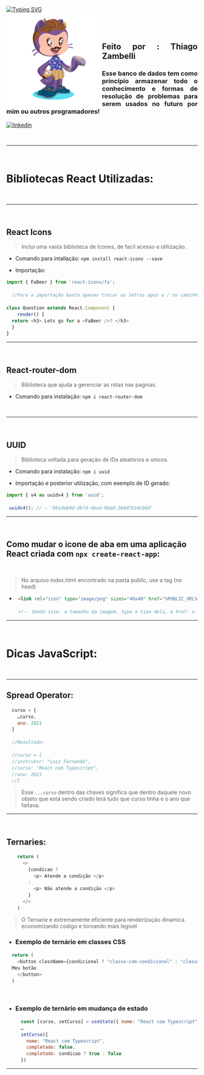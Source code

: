 [![Typing SVG](https://readme-typing-svg.herokuapp.com?font=Fira+Code&size=22&pause=1000&color=6F4A8E&width=500&height=60&lines=Bem-vindo+ao+-%3E+LithtleZ++Data-base)](https://git.io/typing-svg)

<img align="left" width="50%" style="margin-top:-20px" src="public/assets/eu.png">

</br>
</br>

<div dsplay="inline-block">


 <h2 align="justify">Feito por : Thiago Zambelli</h2>
 <h3 align="justify">Esse banco de dados tem como princípio armazenar todo o conhecimento e formas de resolução de problemas para serem usados no futuro por mim ou outros programadores!</h3>
 
  <a href="https://www.linkedin.com/in/thiagozambelli">
    <img width="80px" src="https://i.ibb.co/RyZx12b/linkedin.png" alt="linkedin" style="vertical-align:top;">
  </a>
</div>

&nbsp;

---

&nbsp;

# Bibliotecas React Utilizadas:


&nbsp;

---

&nbsp;

## React Icons
  > Inclui uma vasta biblioteca de Icones, de facil acesso e utilização.

  - Comando para intallação: 
   `npm install react-icons --save`

  - Importação:

  ~~~JavaScript
  import { FaBeer } from 'react-icons/fa';

    //Para a importação basta apenas trocar as letras apos a / no caminho pelas letras iniciais do Icone desejado

  class Question extends React.Component {
      render() {
    return <h3> Lets go for a <FaBeer />? </h3>
    }
  }
  ~~~

---

&nbsp;

## React-router-dom
  > Biblioteca que ajuda a gerenciar as rotas nas paginas.

  - Comando para instalação:
   `npm i react-router-dom`

&nbsp;

---

&nbsp;

## UUID
  > Biblioteca voltada para geração de IDs aleatórios e unicos.

  - Comando para instalação:
   `npm i uuid`

  - Importação e posterior utilização, com exemplo de ID gerado:

   ~~~JavaScript
  import { v4 as uuidv4 } from 'uuid';

    uuidv4(); // ⇨ '9b1deb4d-3b7d-4bad-9bdd-2b0d7b3dcb6d'
  ~~~

   
---

&nbsp;


## Como mudar o icone de aba em uma aplicação React criada com `npx create-react-app`:

&nbsp;

  > No arquivo index.html encontrado na pasta public, use a tag (no head)
- ~~~HTML
   <link rel="icon" type="image/png" sizes="40x40" href="%PUBLIC_URL%/assets/favicon.ico.png" />

   <!-- Sendo size- o tamanho da imagem, type o tipo dela, e href- o caminho relativo -->
  ~~~

---

&nbsp;

# Dicas JavaScript:

&nbsp;

---

## Spread Operator:

~~~JavaScript
  curso = {
    …curso,
    ano: 2021
  }

  //Resultado:

  //curso = {
  //instrutor: "Luiz Fernando",
  //curso: "React com Typescript",
  //ano: 2021
  //}
~~~

> Esse `...curso` dentro das chaves significa que dentro daquele novo objeto que está sendo criado terá tudo que curso tinha e o ano que faltava.

---

&nbsp;

## Ternaries:

~~~JavaScript
    return (
      <>
        {condicao ?
          <p> Atende a condição </p>
        :
          <p> Não atende a condição </p>
        }
      </>
    )  
~~~

> O Ternarie e extremamente eficiente para renderização dinamica economizando codigo e tornando mais legivel

  - ### Exemplo de ternário em classes CSS
  ~~~JavaScript
    return (
      <button className={condicional ? "classe-com-condicional" : "classe-sem-condicional"}>
    Meu botão
      </button>
    )
  ~~~

&nbsp;

- ### Exemplo de ternário em mudança de estado
  ~~~JavaScript
    const [curso, setCurso] = useState({ nome: "React com Typescript", completado: false });
    …
    setCurso({
      nome: "React com Typescript",
      completado: false,
      completado: condicao ? true : false
    })
  ~~~
  
---

&nbsp;